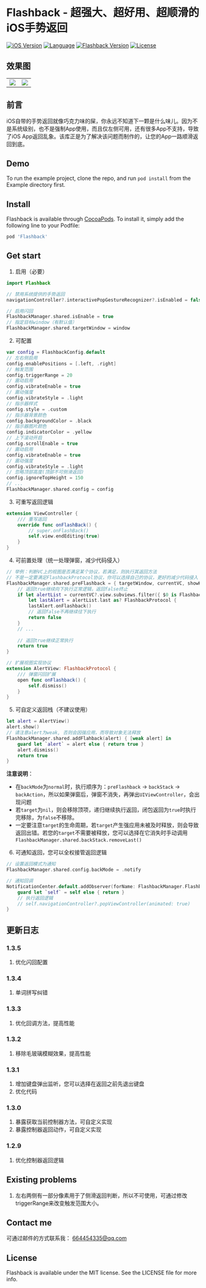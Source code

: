 # Flashback - 超强大、超好用、超顺滑的iOS手势返回
[![iOS Version](https://img.shields.io/badge/iOS-10.0%2B-blueviolet)](https://cocoapods.org/pods/Flashback)
[![Language](https://img.shields.io/badge/swift-5.0-ff501e)](https://cocoapods.org/pods/Flashback)
[![Flashback Version](https://img.shields.io/cocoapods/v/Flashback.svg?style=flat)](https://cocoapods.org/pods/Flashback)
[![License](https://img.shields.io/cocoapods/l/Flashback.svg?style=flat)](https://cocoapods.org/pods/Flashback)

## 效果图

<table>
    <tr>
        <td><img src="./Images/IMG_1595.jpg" /></td>
        <td><img src="./Images/IMG_1596.jpg" /></td>
    </tr>
</table>

## 前言
iOS自带的手势返回就像巧克力味的屎，你永远不知道下一颗是什么味儿。因为不是系统级别，也不是强制App使用，而且仅左侧可用，还有很多App不支持，导致了iOS App返回乱象。该库正是为了解决该问题而制作的，让您的App一路顺滑返回到底。

## Demo
To run the example project, clone the repo, and run `pod install` from the Example directory first.

## Install
Flashback is available through [CocoaPods](https://cocoapods.org). To install
it, simply add the following line to your Podfile:

```ruby
pod 'Flashback'
```

## Get start
1. 启用（必要）
```swift
import Flashback

// 禁用系统提供的手势返回
navigationController?.interactivePopGestureRecognizer?.isEnabled = false

// 启用闪回
FlashbackManager.shared.isEnable = true
// 指定目标window（有默认值）
FlashbackManager.shared.targetWindow = window

```

2. 可配置
```swift
var config = FlashbackConfig.default
// 左右侧启用
config.enablePositions = [.left, .right]
// 触发范围
config.triggerRange = 20
// 震动启用
config.vibrateEnable = true
// 震动强度
config.vibrateStyle = .light
// 指示器样式
config.style = .custom
// 指示器背景颜色
config.backgroundColor = .black
// 指示器图片颜色
config.indicatorColor = .yellow
// 上下滚动开启
config.scrollEnable = true
// 震动启用
config.vibrateEnable = true
// 震动强度
config.vibrateStyle = .light
// 忽略顶部高度(顶部不可侧滑返回)
config.ignoreTopHeight = 150
// ...
FlashbackManager.shared.config = config
```

3. 可重写返回逻辑
```swift
extension ViewController {
    /// 重写返回
    override func onFlashBack() {
        // super.onFlashBack()
        self.view.endEditing(true)
    }
}
```

4. 可前置处理（统一处理弹窗，减少代码侵入）
```swift
// 举例：判断VC上的视图是否满足某个协议，若满足，则执行其返回方法
// 不是一定要满足FlashbackProtocol协议，你可以选择自己的协议，更好的减少代码侵入
FlashbackManager.shared.preFlashback = { targetWindow, currentVC, showKeyboard in
    // 返回true继续向下执行正常逻辑，返回false终止
    if let alertList = currentVC?.view.subviews.filter({ $0 is FlashbackProtocol }),
        let lastAlert = alertList.last as? FlashbackProtocol {
        lastAlert.onFlashback()
        // 返回false不再继续往下执行
        return false
    }
    // ...
    
    // 返回true继续正常执行
    return true
}

// 扩展视图实现协议
extension AlertView: FlashbackProtocol {
    /// 弹窗闪回扩展
    open func onFlashback() {
        self.dismiss()
    }
}

```

5. 可自定义返回栈（不建议使用）
```swift
let alert = AlertView()
alert.show()
// 请注意alert为weak, 否则会因强应用，而导致对象无法释放
FlashbackManager.shared.addFlahback(alert) { [weak alert] in
    guard let `alert` = alert else { return true }
    alert.dismiss()
    return true
}
```

**注意说明**：
- 在`backMode`为`normal`时，执行顺序为：`preFlashback` -> `backStack` -> `backAction`，所以如果弹窗后，弹窗不消失，再弹出`UIViewController`，会出现问题
- 若`target`为`nil`，则会移除顶项，递归继续执行返回，闭包返回为`true`时执行完移除，为`false`不移除。
- 一定要注意`target`的生命周期，若`target`产生强应用未被及时释放，则会导致返回出错。若您的`target`不需要被释放，您可以选择在它消失时手动调用`FlashbackManager.shared.backStack.removeLast()`

6. 可通知返回，您可以全权接管返回逻辑
```swift
// 设置返回模式为通知
FlashbackManager.shared.config.backMode = .notify

// 通知回调
NotificationCenter.default.addObserver(forName: FlashbackManager.FlashbackNotificationName, object: nil, queue: nil) { [weak self] _ in
    guard let `self` = self else { return }
    // 执行返回逻辑
    // self.navigationController?.popViewController(animated: true)
}
```

## 更新日志
### 1.3.5
1. 优化闪回配置

### 1.3.4
1. 单词拼写纠错

### 1.3.3
1. 优化回调方法，提高性能

### 1.3.2
1. 移除毛玻璃模糊效果，提高性能

### 1.3.1
1. 增加键盘弹出监听，您可以选择在返回之前先退出键盘
2. 优化代码

### 1.3.0
1. 暴露获取当前控制器方法，可自定义实现
2. 暴露控制器返回动作，可自定义实现

### 1.2.9
1. 优化控制器返回逻辑

## Existing problems
1. 左右两侧有一部分像素用于了侧滑返回判断，所以不可使用，可通过修改triggerRange来改变触发范围大小。

## Contact me
可通过邮件的方式联系我： 664454335@qq.com

## License
Flashback is available under the MIT license. See the LICENSE file for more info.
